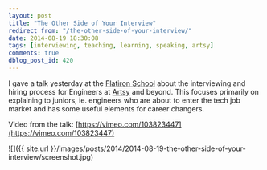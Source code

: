 ```yaml
---
layout: post
title: "The Other Side of Your Interview"
redirect_from: "/the-other-side-of-your-interview/"
date: 2014-08-19 18:30:08
tags: [interviewing, teaching, learning, speaking, artsy]
comments: true
dblog_post_id: 420
---
```

I gave a talk yesterday at the [Flatiron School](https://flatironschool.com) about the interviewing and hiring process for Engineers at [Artsy](https://artsy.net) and beyond. This focuses primarily on explaining to juniors, ie. engineers who are about to enter the tech job market and has some useful elements for career changers.

Video from the talk: [https://vimeo.com/103823447](https://vimeo.com/103823447)

![]({{ site.url }}/images/posts/2014/2014-08-19-the-other-side-of-your-interview/screenshot.jpg)
